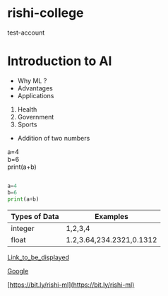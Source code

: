 # rishi-college
test-account

# Introduction to AI

- Why ML ?
- Advantages 
- Applications

1. Health
2. Government
3. Sports

- Addition of two numbers

a=4  
b=6  
print(a+b)

```python

a=4
b=6
print(a+b)

```

| Types of Data | Examples |
| ------------- | -------- |
| integer       |  1,2,3,4 |
| float | 1.2,3.64,234.2321,0.1312 |


[Link_to_be_displayed](Actual_Link)


[Google](https://www.google.com/)

[https://bit.ly/rishi-ml](https://bit.ly/rishi-ml)

